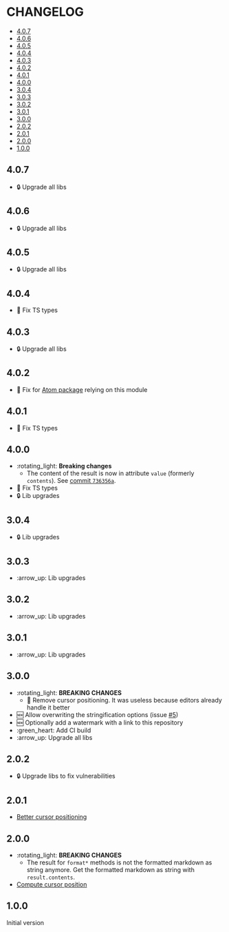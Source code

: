 <!-- Formatted by https://github.com/quilicicf/markdown-formatter -->

# CHANGELOG

<!-- TOC START -->

* [4.0.7](#407)
* [4.0.6](#406)
* [4.0.5](#405)
* [4.0.4](#404)
* [4.0.3](#403)
* [4.0.2](#402)
* [4.0.1](#401)
* [4.0.0](#400)
* [3.0.4](#304)
* [3.0.3](#303)
* [3.0.2](#302)
* [3.0.1](#301)
* [3.0.0](#300)
* [2.0.2](#202)
* [2.0.1](#201)
* [2.0.0](#200)
* [1.0.0](#100)

<!-- TOC END -->

## 4.0.7

* :lock: Upgrade all libs

## 4.0.6

* :lock: Upgrade all libs

## 4.0.5

* :lock: Upgrade all libs

## 4.0.4

* :bug: Fix TS types

## 4.0.3

* :lock: Upgrade all libs

## 4.0.2

* :bug: Fix for [Atom package](https://atom.io/packages/markdown-spec-formatter) relying on this module

## 4.0.1

* :bug: Fix TS types

## 4.0.0

* :rotating\_light: __Breaking changes__
  * The content of the result is now in attribute `value` (formerly `contents`).
    See [commit `736356a`](https://github.com/quilicicf/markdown-formatter/commit/736356a14548880f8eafacb29f45c2c09bb304ba).
* :bug: Fix TS types
* :lock: Lib upgrades

## 3.0.4

* :lock: Lib upgrades

## 3.0.3

* :arrow\_up: Lib upgrades

## 3.0.2

* :arrow\_up: Lib upgrades

## 3.0.1

* :arrow\_up: Lib upgrades

## 3.0.0

* :rotating\_light: __BREAKING CHANGES__
  * :shower: Remove cursor positioning. It was useless because editors already handle it better
* :new: Allow overwriting the stringification options (issue [#5](https://github.com/quilicicf/markdown-formatter/issues/5))
* :new: Optionally add a watermark with a link to this repository
* :green\_heart: Add CI build
* :arrow\_up: Upgrade all libs

## 2.0.2

* :lock: Upgrade libs to fix vulnerabilities

## 2.0.1

* [Better cursor positioning](https://github.com/quilicicf/markdown-formatter/pull/2)

## 2.0.0

* :rotating\_light: __BREAKING CHANGES__
  * The result for `format*` methods is not the formatted markdown as string anymore. Get the formatted markdown as string with `result.contents`.
* [Compute cursor position](https://github.com/quilicicf/markdown-formatter/pull/1)

## 1.0.0

Initial version
